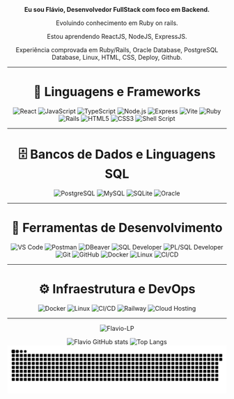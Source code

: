 
<body align="center";>
 
 <div align="center">
  <strong> Eu sou Flávio, Desenvolvedor FullStack com foco em Backend. </strong>
  
  Evoluindo conhecimento em Ruby on rails.
  
  Estou aprendendo ReactJS, NodeJS, ExpressJS.

  Experiência comprovada em Ruby/Rails, Oracle Database, PostgreSQL Database, Linux, HTML, CSS, Deploy, Github.
 </div>
 <hr>
 
 <h1 align="center">🧠 Linguagens e Frameworks</h1>
 
 <div align="center"> 
 
![React](https://img.shields.io/badge/React-20232A?style=for-the-badge&logo=react&logoColor=61DAFB)
![JavaScript](https://img.shields.io/badge/JavaScript-F7DF1E?style=for-the-badge&logo=javascript&logoColor=black)
![TypeScript](https://img.shields.io/badge/TypeScript-3178C6?style=for-the-badge&logo=typescript&logoColor=white)
![Node.js](https://img.shields.io/badge/Node.js-339933?style=for-the-badge&logo=nodedotjs&logoColor=white)
![Express](https://img.shields.io/badge/Express.js-000000?style=for-the-badge&logo=express&logoColor=white)
![Vite](https://img.shields.io/badge/Vite-646CFF?style=for-the-badge&logo=vite&logoColor=white)
![Ruby](https://img.shields.io/badge/Ruby-CC342D?style=for-the-badge&logo=ruby&logoColor=white)
![Rails](https://img.shields.io/badge/Ruby_on_Rails-CC0000?style=for-the-badge&logo=rubyonrails&logoColor=white)
![HTML5](https://img.shields.io/badge/HTML5-E34F26?style=for-the-badge&logo=html5&logoColor=white)
![CSS3](https://img.shields.io/badge/CSS3-1572B6?style=for-the-badge&logo=css3&logoColor=white)
![Shell Script](https://img.shields.io/badge/Shell_Script-121011?style=for-the-badge&logo=gnu-bash&logoColor=white)


 </div>
 
 <hr>

 <h1 align="center">🗄️ Bancos de Dados e Linguagens SQL</h1>
 
 <div align="center"> 
 
![PostgreSQL](https://img.shields.io/badge/PostgreSQL-336791?style=for-the-badge&logo=postgresql&logoColor=white)
![MySQL](https://img.shields.io/badge/MySQL-005C84?style=for-the-badge&logo=mysql&logoColor=white)
![SQLite](https://img.shields.io/badge/SQLite-003B57?style=for-the-badge&logo=sqlite&logoColor=white)
![Oracle](https://img.shields.io/badge/Oracle-F80000?style=for-the-badge&logo=oracle&logoColor=white)


 </div>
 

 <hr>
 
 <h1 align="center">🧰 Ferramentas de Desenvolvimento</h1>
 <div align="center"> 
  
![VS Code](https://img.shields.io/badge/VS_Code-007ACC?style=for-the-badge&logo=visualstudiocode&logoColor=white)
![Postman](https://img.shields.io/badge/Postman-FF6C37?style=for-the-badge&logo=postman&logoColor=white)
![DBeaver](https://img.shields.io/badge/DBeaver-372923?style=for-the-badge&logo=dbeaver&logoColor=white)
![SQL Developer](https://img.shields.io/badge/SQL_Developer-F80000?style=for-the-badge&logo=oracle&logoColor=white)
![PL/SQL Developer](https://img.shields.io/badge/PL/SQL_Developer-F80000?style=for-the-badge&logo=oracle&logoColor=white)
![Git](https://img.shields.io/badge/Git-F05032?style=for-the-badge&logo=git&logoColor=white)
![GitHub](https://img.shields.io/badge/GitHub-181717?style=for-the-badge&logo=github&logoColor=white)
![Docker](https://img.shields.io/badge/Docker-2496ED?style=for-the-badge&logo=docker&logoColor=white)
![Linux](https://img.shields.io/badge/Linux-FCC624?style=for-the-badge&logo=linux&logoColor=black)
![CI/CD](https://img.shields.io/badge/CI/CD-0A0A0A?style=for-the-badge&logo=githubactions&logoColor=white)

 </div>

 <hr>

 
 <h1 align="center">⚙️ Infraestrutura e DevOps</h1>
 <div align="center"
  
![Docker](https://img.shields.io/badge/Docker-2496ED?style=for-the-badge&logo=docker&logoColor=white)
![Linux](https://img.shields.io/badge/Linux-FCC624?style=for-the-badge&logo=linux&logoColor=black)
![CI/CD](https://img.shields.io/badge/CI/CD-0A0A0A?style=for-the-badge&logo=githubactions&logoColor=white)
![Railway](https://img.shields.io/badge/Railway-000000?style=for-the-badge&logo=railway&logoColor=white)
![Cloud Hosting](https://img.shields.io/badge/Cloud_Hosting-4285F4?style=for-the-badge&logo=googlecloud&logoColor=white)

</div>
 <hr>
 
 <div align="center">
 
 <p> <img src="https://komarev.com/ghpvc/?username=Flavio-LP&label=Profile%20views&color=0e75b6&style=flat" alt="Flavio-LP" /> </p>
 
 ![Flavio GitHub stats](https://github-readme-stats.vercel.app/api?username=Flavio-LP&show_icons=true&theme=react)
 ![Top Langs](https://github-readme-stats.vercel.app/api/top-langs/?username=Flavio-LP&layout=compact&theme=react)
 ![Snake animation](https://github.com/Flavio-LP/Flavio-LP/blob/output/github-snake-dark.svg)
 
 </div>
<body>     
   
